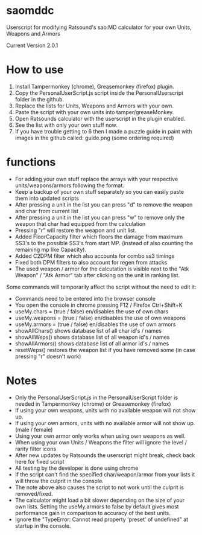 # saomddc
Userscript for modifying Ratsound's sao:MD calculator for your own Units, Weapons and Armors

Current Version 2.0.1

# How to use
1. Install Tampermonkey (chrome), Greasemonkey (firefox) plugin.
2. Copy the PersonalUserScript.js script inside the PersonalUserscript folder in the github.
3. Replace the lists for Units, Weapons and Armors with your own.
4. Paste the script with your own units into tamper/greaseMonkey.
5. Open Ratsounds calculator with the userscript in the plugin enabled.
6. See the list with only your own stuff now.
7. If you have trouble getting to 6 then I made a puzzle guide in paint with images in the github called: guide.png (some ordering required)

# functions
- For adding your own stuff replace the arrays with your respective units/weapons/armors following the format.
- Keep a backup of your own stuff separately so you can easily paste them into updated scripts
- After pressing a unit in the list you can press "d" to remove the weapon and char from current list
- After pressing a unit in the list you can press "w" to remove only the weapon that char had equipped from the calculation
- Pressing "r" will restore the weapon and unit list.
- Added FloorCapacity filter which floors the damage from maximum SS3's to the possible SS3's from start MP. (instead of also counting the remaining mp like Capacity).
- Added C2DPM filter which also accounts for combo ss3 timings
- Fixed both DPM filters to also account for regen from attacks
- The used weapon / armor for the calcutation is visible next to the "Atk Weapon" / "Atk Armor" tab after clicking on the unit in ranking list.

Some commands will temporarily affect the script without the need to edit it:
- Commands need to be entered into the browser console
- You open the console in chrome pressing F12 / Firefox Ctrl+Shift+K
- useMy.chars = (true / false) en/disables the use of own chars
- useMy.weapons = (true / false) en/disables the use of own weapons
- useMy.armors = (true / false) en/disables the use of own armors
- showAllChars() shows database list of all char id's / names
- showAllWeps() shows database list of all weapon id's / names
- showAllArmors() shows database list of all armor id's / names
- resetWeps() restores the weapon list if you have removed some (in case pressing "r" doesn't work)

# Notes
- Only the PersonalUserScript.js in the PersonalUserScript folder is needed in Tampermonkey (chrome) or Greasemonkey (firefox)
- If using your own weapons, units with no available weapon will not show up.
- If using your own armors, units with no available armor will not show up. (male / female)
- Using your own armor only works when using own weapons as well.
- When using your own Units / Weapons the filter will ignore the level / rarity filter icons
- After new updates by Ratsounds the userscript might break, check back here for fixed script
- All testing by the developer is done using chrome
- If the script can't find the specified char/weapon/armor from your lists it will throw the culprit in the console.
- The note above also causes the script to not work until the culprit is removed/fixed.
- The calculator might load a bit slower depending on the size of your own lists.
  Setting the useMy.armors to false by default gives most performance gain in comparison to accuracy of the best units.
- Ignore the "TypeError: Cannot read property 'preset' of undefined" at startup in the console.